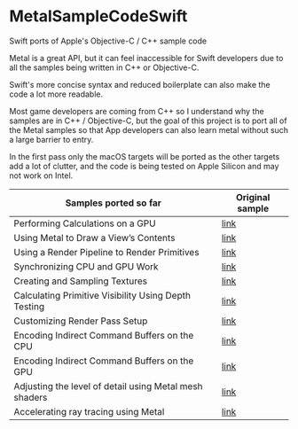 # MetalSampleCodeSwift
Swift ports of Apple's Objective-C / C++ sample code

Metal is a great API, but it can feel inaccessible for Swift developers due to all the samples being written in C++ or Objective-C. 

Swift's more concise syntax and reduced boilerplate can also make the code a lot more readable.

Most game developers are coming from C++ so I understand why the samples are in C++ / Objective-C, but the goal of this project is to port all of the Metal samples so that App developers can also learn metal without such a large barrier to entry.

In the first pass only the macOS targets will be ported as the other targets add a lot of clutter, and the code is being tested on Apple Silicon and may not work on Intel.

| Samples ported so far  | Original sample |
| ------------- | ------------- |
| Performing Calculations on a GPU  | [link](https://developer.apple.com/documentation/metal/performing_calculations_on_a_gpu)  |
| Using Metal to Draw a View’s Contents | [link](https://developer.apple.com/documentation/metal/using_metal_to_draw_a_view_s_contents) |
| Using a Render Pipeline to Render Primitives | [link](https://developer.apple.com/documentation/metal/using_a_render_pipeline_to_render_primitives) |
| Synchronizing CPU and GPU Work | [link](https://developer.apple.com/documentation/metal/resource_synchronization/synchronizing_cpu_and_gpu_work) |
| Creating and Sampling Textures | [link](https://developer.apple.com/documentation/metal/textures/creating_and_sampling_textures) |
| Calculating Primitive Visibility Using Depth Testing | [link](https://developer.apple.com/documentation/metal/render_passes/calculating_primitive_visibility_using_depth_testing) |
| Customizing Render Pass Setup | [link](https://developer.apple.com/documentation/metal/render_passes/customizing_render_pass_setup) |
| Encoding Indirect Command Buffers on the CPU | [link](https://developer.apple.com/documentation/metal/indirect_command_encoding/encoding_indirect_command_buffers_on_the_cpu) |
| Encoding Indirect Command Buffers on the GPU | [link](https://developer.apple.com/documentation/metal/indirect_command_encoding/encoding_indirect_command_buffers_on_the_gpu) |
| Adjusting the level of detail using Metal mesh shaders  | [link](https://developer.apple.com/documentation/metal/metal_sample_code_library/adjusting_the_level_of_detail_using_metal_mesh_shaders)  |
| Accelerating ray tracing using Metal  | [link](https://developer.apple.com/documentation/metal/metal_sample_code_library/accelerating_ray_tracing_using_metal)  |
